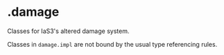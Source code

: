 # .damage

Classes for IaS3's altered damage system.

Classes in `damage.impl` are not bound by the usual type referencing rules.